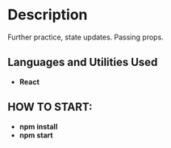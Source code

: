 <h1>Description</h1>
Further practice, state updates. Passing props. 
<br />

<h2>Languages and Utilities Used</h2>

- <b>React</b>

<h2>HOW TO START:</h2>

- <b>npm install</b>
- <b>npm start</b>
